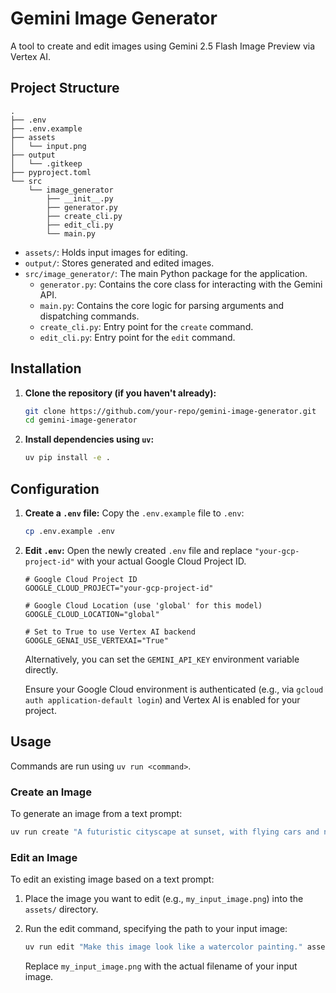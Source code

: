# Gemini Image Generator

A tool to create and edit images using Gemini 2.5 Flash Image Preview via Vertex AI.

## Project Structure

```
.
├── .env
├── .env.example
├── assets
│   └── input.png
├── output
│   └── .gitkeep
├── pyproject.toml
└── src
    └── image_generator
        ├── __init__.py
        ├── generator.py
        ├── create_cli.py
        ├── edit_cli.py
        └── main.py
```

*   `assets/`: Holds input images for editing.
*   `output/`: Stores generated and edited images.
*   `src/image_generator/`: The main Python package for the application.
    *   `generator.py`: Contains the core class for interacting with the Gemini API.
    *   `main.py`: Contains the core logic for parsing arguments and dispatching commands.
    *   `create_cli.py`: Entry point for the `create` command.
    *   `edit_cli.py`: Entry point for the `edit` command.

## Installation

1.  **Clone the repository (if you haven't already):**

    ```bash
    git clone https://github.com/your-repo/gemini-image-generator.git
    cd gemini-image-generator
    ```

2.  **Install dependencies using `uv`:**

    ```bash
    uv pip install -e .
    ```

## Configuration

1.  **Create a `.env` file:** Copy the `.env.example` file to `.env`:

    ```bash
    cp .env.example .env
    ```

2.  **Edit `.env`:** Open the newly created `.env` file and replace `"your-gcp-project-id"` with your actual Google Cloud Project ID.

    ```dotenv
    # Google Cloud Project ID
    GOOGLE_CLOUD_PROJECT="your-gcp-project-id"

    # Google Cloud Location (use 'global' for this model)
    GOOGLE_CLOUD_LOCATION="global"

    # Set to True to use Vertex AI backend
    GOOGLE_GENAI_USE_VERTEXAI="True"
    ```

    Alternatively, you can set the `GEMINI_API_KEY` environment variable directly.

    Ensure your Google Cloud environment is authenticated (e.g., via `gcloud auth application-default login`) and Vertex AI is enabled for your project.

## Usage

Commands are run using `uv run <command>`.

### Create an Image

To generate an image from a text prompt:

```bash
uv run create "A futuristic cityscape at sunset, with flying cars and neon lights." -o output/city.png
```

### Edit an Image

To edit an existing image based on a text prompt:

1.  Place the image you want to edit (e.g., `my_input_image.png`) into the `assets/` directory.
2.  Run the edit command, specifying the path to your input image:

    ```bash
    uv run edit "Make this image look like a watercolor painting." assets/my_input_image.png -o output/watercolor_edit.png
    ```

    Replace `my_input_image.png` with the actual filename of your input image.